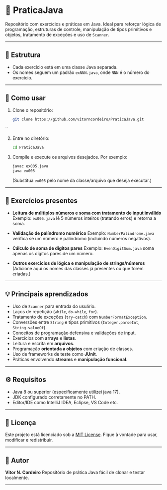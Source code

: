 
# 🧪 PraticaJava

Repositório com exercícios e práticas em Java. Ideal para reforçar lógica de programação, estruturas de controle, manipulação de tipos primitivos e objetos, tratamento de exceções e uso de `Scanner`.

---

## 📂 Estrutura

- Cada exercício está em uma classe Java separada.
- Os nomes seguem um padrão `exNNN.java`, onde `NNN` é o número do exercício.

---

## 📌 Como usar

1. Clone o repositório:
   ```bash
   git clone https://github.com/vitorncordeiro/PraticaJava.git
``

2. Entre no diretório:

   ```bash
   cd PraticaJava
   ```
3. Compile e execute os arquivos desejados. Por exemplo:

   ```bash
   javac ex005.java
   java ex005
   ```

   (Substitua `ex005` pelo nome da classe/arquivo que deseja executar.)

---

## 🔧 Exercícios presentes

* **Leitura de múltiplos números e soma com tratamento de input inválido**
  Exemplo: `ex005.java` lê 5 números inteiros (tratando erros) e retorna a soma.

* **Validação de palíndromo numérico**
  Exemplo: `NumberPalindrome.java` verifica se um número é palíndromo (incluindo números negativos).

* **Cálculo de soma de dígitos pares**
  Exemplo: `EvenDigitSum.java` soma apenas os dígitos pares de um número.

* **Outros exercícios de lógica e manipulação de strings/números**
  (Adicione aqui os nomes das classes já presentes ou que forem criadas.)

---

## 💡 Principais aprendizados

* Uso de `Scanner` para entrada do usuário.
* Laços de repetição (`while`, `do-while`, `for`).
* Tratamento de exceções (`try-catch`) com `NumberFormatException`.
* Conversões entre `String` e tipos primitivos (`Integer.parseInt`, `String.valueOf`).
* Conceitos de programação defensiva e validações de input.
* Exercícios com **arrays** e **listas**.
* Leitura e escrita em **arquivos**.
* Programação **orientada a objetos** com criação de classes.
* Uso de frameworks de teste como **JUnit**.
* Práticas envolvendo **streams** e **manipulação funcional**.

---

## ⚙️ Requisitos

* Java 8 ou superior (especificamente utilizei java 17).
* JDK configurado corretamente no PATH.
* Editor/IDE como IntelliJ IDEA, Eclipse, VS Code etc.

---

## 📝 Licença

Este projeto está licenciado sob a [MIT License](LICENSE). Fique à vontade para usar, modificar e redistribuir.

---

## 🚀 Autor

**Vitor N. Cordeiro**
Repositório de prática Java fácil de clonar e testar localmente.

---

